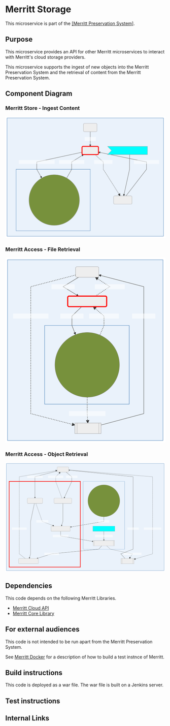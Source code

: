 # Merritt Storage

This microservice is part of the [[Merritt Preservation System]](https://github.com/CDLUC3/mrt-doc).

## Purpose

This microservice provides an API for other Merritt microservices to interact with Merritt's cloud storage providers.

This microservice supports the ingest of new objects into the Merritt Preservation System 
and the retrieval of content from the Merritt Preservation System.

## Component Diagram

### Merritt Store - Ingest Content
![Flowchart](https://github.com/CDLUC3/mrt-doc/raw/master/diagrams/store-ing.mmd.svg)

### Merritt Access - File Retrieval
![Flowchart](https://github.com/CDLUC3/mrt-doc/raw/master/diagrams/store-file.mmd.svg)

### Merritt Access - Object Retrieval
![Flowchart](https://github.com/CDLUC3/mrt-doc/raw/master/diagrams/store-obj.mmd.svg)

## Dependencies

This code depends on the following Merritt Libraries.
- [Merritt Cloud API](https://github.com/CDLUC3/mrt-cloud)
- [Merritt Core Library](https://github.com/CDLUC3/mrt-core2)

## For external audiences
This code is not intended to be run apart from the Merritt Preservation System.

See [Merritt Docker](https://github.com/CDLUC3/merritt-docker) for a description of how to build a test instnce of Merritt.

## Build instructions
This code is deployed as a war file. The war file is built on a Jenkins server.

## Test instructions

## Internal Links

